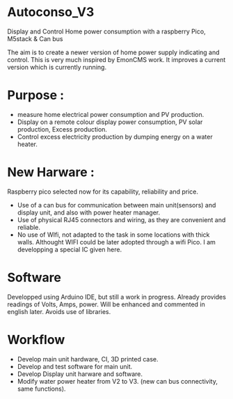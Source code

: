 # Autoconso_V3
Display and Control Home power consumption with a raspberry Pico, M5stack &amp; Can bus 

The aim is to create a newer version of home power supply indicating and control.
This is very much inspired by EmonCMS work. It improves a current version which is currently running.
# Purpose :
- measure home electrical power consumption and PV production.
- Display on a remote colour display power consumption, PV solar production, Excess production.
- Control excess electricity production by dumping energy on a water heater.
# New Harware :
Raspberry pico selected now for its capability, reliability and price.
- Use of a can bus for communication between main unit(sensors) and display unit, and also with power heater manager.
- Use of physical RJ45 connectors and wiring, as they are convenient and reliable.
- No use of WIfi, not adapted to the task in some locations with thick walls. Althought WIFI could be later adopted through a wifi Pico.
I am developping a special IC given here.
# Software
Developped using Arduino IDE, but still a work in progress.
Already provides readings of Volts, Amps, power.
Will be enhanced and commented in english later.
Avoids use of libraries.
# Workflow
- Develop main unit hardware, CI, 3D printed case.
- Develop and test software for main unit.
- Develop Display unit harware and software.
- Modify water power heater from V2 to V3. (new can bus connectivity, same functions).
